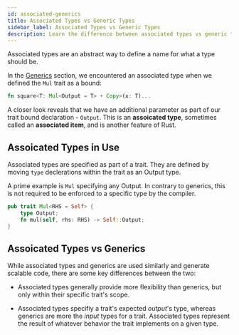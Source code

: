 ```yaml
---
id: associated-generics
title: Associated Types vs Generic Types
sidebar_label: Associated Types vs Generic Types
description: Learn the difference between associated types vs generic types.
---
```


Associated types are an abstract way to define a name for what a type should be.

In the [Generics](./generics.md) section, we encountered an associated type when we defined the `Mul` trait as a bound:

```rust
fn square<T: Mul<Output = T> + Copy>(x: T)...
```

A closer look reveals that we have an additional parameter as part of our trait bound declaration - `Output`. This is an **assoicated type**, sometimes called an **associated item**, and is another feature of Rust.

## Assoicated Types in Use

Associated types are specified as part of a trait.  They are defined by moving `type` declerations within the trait as an Output type.

A prime example is `Mul` specifying any Output.  In contrary to generics, this is not required to be enforced to a specific type by the compiler.

```rust
pub trait Mul<RHS = Self> {
    type Output;
    fn mul(self, rhs: RHS) -> Self::Output;
}
```

## Assoicated Types vs Generics

While associated types and generics are used similarly and generate scalable code, there are some key differences between the two:

- Associated types generally provide more flexibility than generics, but only within their specific trait's scope.

- Associated types specifiy a trait's expected *output*'s type, whereas generics are more the *input* types for a trait. Associated types represent the result of whatever behavior the trait implements on a given type.
